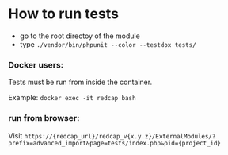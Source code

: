 # How to run tests

* go to the root directoy of the module
* type ```./vendor/bin/phpunit --color --testdox tests/```

### Docker users:
Tests must be run from inside the container.

Example: ```docker exec -it redcap bash```

### run from browser:

Visit ```https://{redcap_url}/redcap_v{x.y.z}/ExternalModules/?prefix=advanced_import&page=tests/index.php&pid={project_id}```